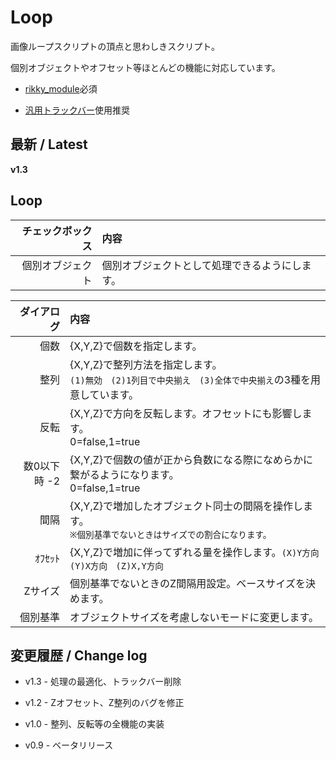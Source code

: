 
# Loop

画像ループスクリプトの頂点と思わしきスクリプト。

個別オブジェクトやオフセット等ほとんどの機能に対応しています。

- [rikky_module](https://hazumurhythm.com/wev/amazon/?script=rikkymodulea2Z)必須

- [汎用トラックバー](https://scrapbox.io/ePi5131/汎用トラックバー)使用推奨


## 最新 / Latest

**v1.3**


## Loop

| チェックボックス | 内容 |
| -: | :- |
| 個別オブジェクト | 個別オブジェクトとして処理できるようにします。 |

| ダイアログ | 内容 |
| -----------: | :- |
| 個数 | {X,Y,Z}で個数を指定します。 |
| 整列 | {X,Y,Z}で整列方法を指定します。<br>`(1)無効　(2)1列目で中央揃え　(3)全体で中央揃え`の3種を用意しています。 |
| 反転 | {X,Y,Z}で方向を反転します。オフセットにも影響します。<br>0=false,1=true |
| 数0以下時 -2 | {X,Y,Z}で個数の値が正から負数になる際になめらかに繋がるようになります。<br>0=false,1=true |
| 間隔 | {X,Y,Z}で増加したオブジェクト同士の間隔を操作します。<br>`※個別基準でないときはサイズでの割合になります。` |
| ｵﾌｾｯﾄ | {X,Y,Z}で増加に伴ってずれる量を操作します。`(X)Y方向　(Y)X方向　(Z)X,Y方向` |
| Zサイズ | 個別基準でないときのZ間隔用設定。ベースサイズを決めます。 |
| 個別基準 | オブジェクトサイズを考慮しないモードに変更します。 |



## 変更履歴 / Change log

- v1.3 - 処理の最適化、トラックバー削除

- v1.2 - Zオフセット、Z整列のバグを修正

- v1.0 - 整列、反転等の全機能の実装

- v0.9 - ベータリリース
